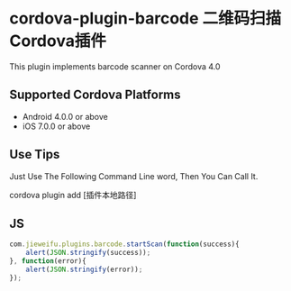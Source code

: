 # cordova-plugin-barcode 二维码扫描Cordova插件

This plugin implements barcode scanner on Cordova 4.0

## Supported Cordova Platforms

* Android 4.0.0 or above
* iOS 7.0.0 or above

## Use Tips
Just Use The Following Command Line word, Then You Can Call It.

cordova plugin add [插件本地路径]

## JS 
``` js
com.jieweifu.plugins.barcode.startScan(function(success){
    alert(JSON.stringify(success));
}, function(error){
    alert(JSON.stringify(error));
});
```
